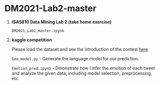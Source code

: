 # DM2021-Lab2-master

1. __ISA5810 Data Mining Lab 2 (take home exercise)__

   `DM2021_Lab2_master.ipynb`

2. __kaggle competition__  

   Please load the dataset and see the introduction of the contest [here](https://www.kaggle.com/c/dm2021-lab2-hw2/overview)

   `Gen_model.py` - Generate the language model for our prediction.
   
   `Emotion_pred.ipynb` - Dmonstrate how I infer the emotion of each tweet and analyze the given data, including model selection, preprocessing, etc.
